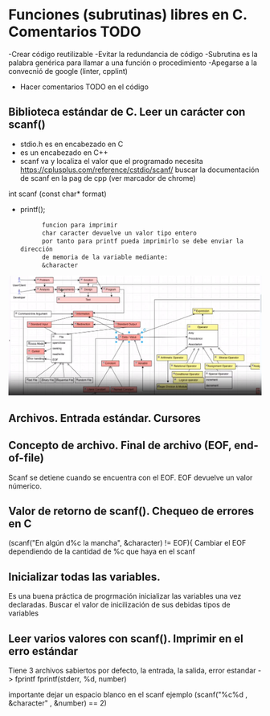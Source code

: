 # Funciones (subrutinas) libres en C. Comentarios TODO 
-Crear código reutilizable
-Evitar la redundancia de código
-Subrutina es la palabra genérica para llamar a una función o procedimiento
-Apegarse a la convecnió de google (linter, cpplint)
- Hacer comentarios TODO en el código

## Biblioteca estándar de C. Leer un carácter con scanf()
- stdio.h es en encabezado en C
- <cstdio> es un encabezado en C++
- scanf va y localiza el valor que el programado necesita
https://cplusplus.com/reference/cstdio/scanf/
buscar la documentación de scanf en la pag de cpp (ver marcador de chrome)

int scanf (const char* format)

- printf();

            funcion para imprimir 
            char caracter devuelve un valor tipo entero
            por tanto para printf pueda imprimirlo se debe enviar la dirección
            de memoria de la variable mediante:
            &character

![Imagen 1](1_k29.png)

## Archivos. Entrada estándar. Cursores


## Concepto de archivo. Final de archivo (EOF, end-of-file)
Scanf se detiene cuando se encuentra con el EOF. EOF devuelve un valor númerico. 

## Valor de retorno de scanf(). Chequeo de errores en C
 (scanf("En algún d%c la mancha", &character) != EOF){
  Cambiar el EOF dependiendo de la cantidad de %c que  haya en el scanf 

## Inicializar todas las variables.
Es una buena práctica de progrmación inicializar las variables una vez declaradas.
Buscar el valor de inicilización de sus debidas tipos de variables 

## Leer varios valores con scanf(). Imprimir en el erro estándar
Tiene 3 archivos sabiertos por defecto, la entrada, la salida, error estandar -> fprintf
fprintf(stderr, %d, number)

importante dejar un espacio blanco en el scanf ejemplo (scanf("%c%d , &character" , &number) == 2)
